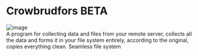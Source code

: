 # Crowbrudfors BETA
![image](https://github.com/user-attachments/assets/679d97b7-387b-48b7-b228-fa205348a33b) <br>
A program for collecting data and files from your remote server, collects all the data and forms it in your file system entirely, according to the original, copies everything clean. Seamless file system <br>
